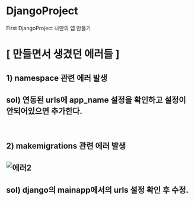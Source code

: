 # DjangoProject
First DjangoProject
나만의 앱 만들기

# [ 만들면서 생겼던 에러들 ]
## 1) namespace 관련 에러 발생
## sol) 연동된 urls에 app_name 설정을 확인하고 설정이 안되어있으면 추가한다.

<br>

## 2) makemigrations 관련 에러 발생
## ![에러2](https://user-images.githubusercontent.com/78336335/146772335-713231b6-0a36-49e7-8f7d-9454c8019f45.png)
## sol) django의 mainapp에서의 urls 설정 확인 후 수정.

<br>
